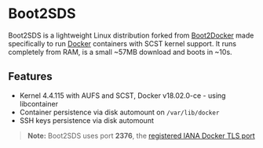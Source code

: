 # Boot2SDS

Boot2SDS is a lightweight Linux distribution forked from
[Boot2Docker](https://github.com/boot2docker/boot2docker) made specifically to
run [Docker](https://www.docker.com/) containers with SCST kernel support. It
runs completely from RAM, is a small ~57MB download and boots in ~10s.

## Features

* Kernel 4.4.115 with AUFS and SCST, Docker v18.02.0-ce - using libcontainer
* Container persistence via disk automount on `/var/lib/docker`
* SSH keys persistence via disk automount

> **Note:** Boot2SDS uses port **2376**, the [registered IANA Docker TLS
> port](http://www.iana.org/assignments/service-names-port-numbers/service-names-port-numbers.xhtml?search=docker)

